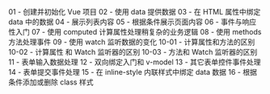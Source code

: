 01 - 创建并初始化 Vue 项目
02 - 使用 data 提供数据
03 - 在 HTML 属性中绑定 data 中的数据
04 - 展示列表内容
05 - 根据条件展示页面内容
06 - 事件与响应性入门
07 - 使用 computed 计算属性处理稍复杂的业务逻辑
08 - 使用 methods 方法处理事件
09 - 使用 watch 监听数据的变化
10-01 - 计算属性和方法的区别
10-02 - 计算属性 和 Watch 监听器的区别
10-03 - 方法和 Watch 监听器的区别
11 - 表单输入数据处理
12 - 双向绑定入门和 v-model
13 - 其它表单控件事件处理
14 - 表单提交事件处理
15 - 在 inline-style 内联样式中绑定 data 数据
16 - 根据条件添加或删除 class 样式